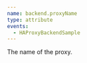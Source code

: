```yaml
---
name: backend.proxyName
type: attribute
events:
  - HAProxyBackendSample
---
```


The name of the proxy.